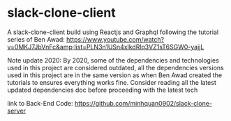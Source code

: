 # slack-clone-client

A slack-clone-client build using Reactjs and Graphql following the tutorial series of Ben Awad: https://www.youtube.com/watch?v=0MKJ7JbVnFc&amp;list=PLN3n1USn4xlkdRlq3VZ1sT6SGW0-yajjL

Note update 2020: By 2020, some of the dependencies and technologies used in this project are considered outdated, all the dependencies versions used in this project are in the same version as when Ben Awad created the tutorials to ensures everything works fine. Consider reading all the latest updated dependencies doc before proceeding with the latest tech

link to Back-End Code: https://github.com/minhquan0902/slack-clone-server

